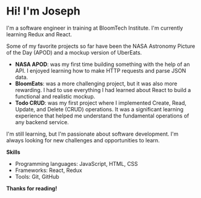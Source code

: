 # Hi! I'm Joseph

I'm a software engineer in training at BloomTech Institute. I'm currently learning Redux and React.

Some of my favorite projects so far have been the NASA Astronomy Picture of the Day (APOD) and a mockup version of UberEats.

* **NASA APOD**: was my first time building something with the help of an API. I enjoyed learning how to make HTTP requests and parse JSON data.
* **BloomEats**: was a more challenging project, but it was also more rewarding. I had to use everything I had learned about React to build a functional and realistic mockup.
* **Todo CRUD**: was my first project where I implemented Create, Read, Update, and Delete (CRUD) operations. It was a significant learning experience that helped me understand the fundamental operations of any backend service.

I'm still learning, but I'm passionate about software development. I'm always looking for new challenges and opportunities to learn.

**Skills**

* Programming languages: JavaScript, HTML, CSS
* Frameworks: React, Redux
* Tools: Git, GitHub

**Thanks for reading!**
